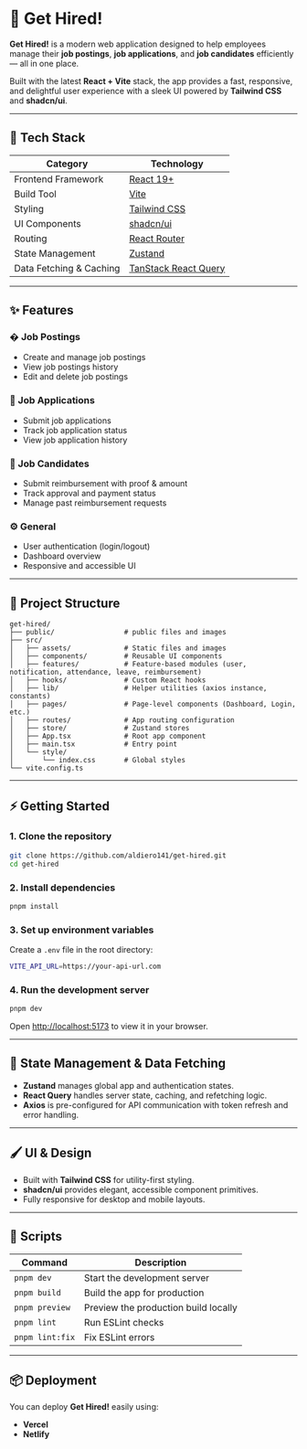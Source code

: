 # 🏢 Get Hired!

**Get Hired!** is a modern web application designed to help employees manage their **job postings**, **job applications**, and **job candidates** efficiently — all in one place.

Built with the latest **React + Vite** stack, the app provides a fast, responsive, and delightful user experience with a sleek UI powered by **Tailwind CSS** and **shadcn/ui**.

---

## 🚀 Tech Stack

| Category                | Technology                                                |
| ----------------------- | --------------------------------------------------------- |
| Frontend Framework      | [React 19+](https://react.dev/)                           |
| Build Tool              | [Vite](https://vitejs.dev/)                               |
| Styling                 | [Tailwind CSS](https://tailwindcss.com/)                  |
| UI Components           | [shadcn/ui](https://ui.shadcn.com/)                       |
| Routing                 | [React Router](https://reactrouter.com/)                  |
| State Management        | [Zustand](https://zustand-demo.pmnd.rs/)                  |
| Data Fetching & Caching | [TanStack React Query](https://tanstack.com/query/latest) |

---

## ✨ Features

### � Job Postings

- Create and manage job postings
- View job postings history
- Edit and delete job postings

### 🌴 Job Applications

- Submit job applications
- Track job application status
- View job application history

### 🌴 Job Candidates

- Submit reimbursement with proof & amount
- Track approval and payment status
- Manage past reimbursement requests

### ⚙️ General

- User authentication (login/logout)
- Dashboard overview
- Responsive and accessible UI

---

## 🧩 Project Structure

```
get-hired/
├── public/                 # public files and images
├── src/
│   ├── assets/             # Static files and images
│   ├── components/         # Reusable UI components
│   ├── features/           # Feature-based modules (user, notification, attendance, leave, reimbursement)
│   ├── hooks/              # Custom React hooks
│   ├── lib/                # Helper utilities (axios instance, constants)
│   ├── pages/              # Page-level components (Dashboard, Login, etc.)
│   ├── routes/             # App routing configuration
│   ├── store/              # Zustand stores
│   ├── App.tsx             # Root app component
│   ├── main.tsx            # Entry point
│   └── style/
│       └── index.css       # Global styles
└── vite.config.ts
```

---

## ⚡ Getting Started

### 1. Clone the repository

```bash
git clone https://github.com/aldiero141/get-hired.git
cd get-hired
```

### 2. Install dependencies

```bash
pnpm install
```

### 3. Set up environment variables

Create a `.env` file in the root directory:

```bash
VITE_API_URL=https://your-api-url.com
```

### 4. Run the development server

```bash
pnpm dev
```

Open [http://localhost:5173](http://localhost:5173) to view it in your browser.

---

## 🧠 State Management & Data Fetching

- **Zustand** manages global app and authentication states.
- **React Query** handles server state, caching, and refetching logic.
- **Axios** is pre-configured for API communication with token refresh and error handling.

---

## 🖌️ UI & Design

- Built with **Tailwind CSS** for utility-first styling.
- **shadcn/ui** provides elegant, accessible component primitives.
- Fully responsive for desktop and mobile layouts.

---

## 🧰 Scripts

| Command         | Description                          |
| --------------- | ------------------------------------ |
| `pnpm dev`      | Start the development server         |
| `pnpm build`    | Build the app for production         |
| `pnpm preview`  | Preview the production build locally |
| `pnpm lint`     | Run ESLint checks                    |
| `pnpm lint:fix` | Fix ESLint errors                    |

---

## 📦 Deployment

You can deploy **Get Hired!** easily using:

- **Vercel**
- **Netlify**
